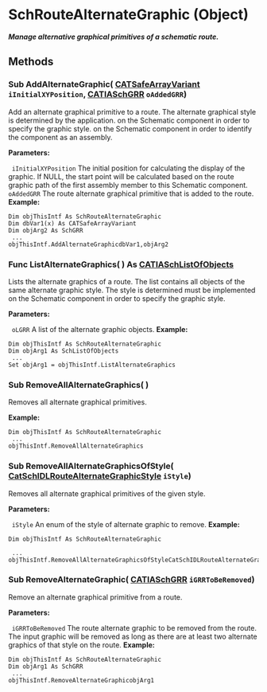 # SchRouteAlternateGraphic (Object)

**_Manage alternative graphical primitives of a schematic route._**

## Methods

### Sub **AddAlternateGraphic**( [CATSafeArrayVariant](../System/typedef_CATSafeArrayVariant_73843.md)  `iInitialXYPosition`,  [CATIASchGRR](../CATSchPlatformInterfaces/interface_SchGRR_6684.md)  `oAddedGRR`)

Add an alternate graphical primitive to a route. The alternate graphical style is determined by the application. on the Schematic component in order to specify the graphic style. on the Schematic component in order to identify the component as an assembly.

**Parameters:**

` iInitialXYPosition`      The initial position for calculating the display of the graphic. If NULL, the start point will be calculated based on the route graphic path of the first assembly member to this Schematic component.
` oAddedGRR`      The route alternate graphical primitive that is added to the route.
**Example:**

```VBScript
Dim objThisIntf As SchRouteAlternateGraphic
Dim dbVar1(x) As CATSafeArrayVariant
Dim objArg2 As SchGRR
 ...
objThisIntf.AddAlternateGraphicdbVar1,objArg2

```

### Func **ListAlternateGraphics**( ) As [CATIASchListOfObjects](../CATSchPlatformInterfaces/interface_SchListOfObjects_53274.md)

Lists the alternate graphics of a route. The list contains all objects of the same alternate graphic style. The style is determined must be implemented on the Schematic component in order to specify the graphic style.

**Parameters:**

` oLGRR`      A list of the alternate graphic objects.
**Example:**

```VBScript
Dim objThisIntf As SchRouteAlternateGraphic
Dim objArg1 As SchListOfObjects
 ...
Set objArg1 = objThisIntf.ListAlternateGraphics

```

### Sub **RemoveAllAlternateGraphics**( )

Removes all alternate graphical primitives.

**Example:**

```VBScript
Dim objThisIntf As SchRouteAlternateGraphic
 ...
objThisIntf.RemoveAllAlternateGraphics

```

### Sub **RemoveAllAlternateGraphicsOfStyle**( [CatSchIDLRouteAlternateGraphicStyle](../CATSchPlatformInterfaces/enum_CatSchIDLRouteAlternateGraphicStyle_250313.md)  `iStyle`)

Removes all alternate graphical primitives of the given style.

**Parameters:**

` iStyle`      An enum of the style of alternate graphic to remove.
**Example:**

```VBScript
Dim objThisIntf As SchRouteAlternateGraphic

 ...
objThisIntf.RemoveAllAlternateGraphicsOfStyleCatSchIDLRouteAlternateGraphicStyle_Enum

```

### Sub **RemoveAlternateGraphic**( [CATIASchGRR](../CATSchPlatformInterfaces/interface_SchGRR_6684.md)  `iGRRToBeRemoved`)

Remove an alternate graphical primitive from a route.

**Parameters:**

` iGRRToBeRemoved`      The route alternate graphic to be removed from the route. The input graphic will be removed as long as there are at least two alternate graphics of that style on the route.
**Example:**

```VBScript
Dim objThisIntf As SchRouteAlternateGraphic
Dim objArg1 As SchGRR
 ...
objThisIntf.RemoveAlternateGraphicobjArg1

```